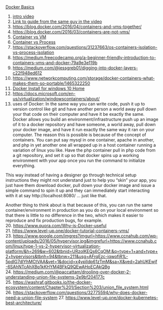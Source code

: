 [Docker Basics]()  
1. [intro video]()
2. [Link to guide from the same guy in the video](https://blog.docker.com/2016/03/containers-are-not-vms/)
3. https://blog.docker.com/2016/04/containers-and-vms-together/
4. https://blog.docker.com/2016/03/containers-are-not-vms/
5. [Container vs VM]()
6. [Container vs Process](https://sites.google.com/site/mytechnicalcollection/cloud-computing/docker/container-vs-process)
7. https://stackoverflow.com/questions/31237663/os-containers-isolation-vs-process-isolation
8. https://medium.freecodecamp.org/a-beginner-friendly-introduction-to-containers-vms-and-docker-79a9e3e119b
9. https://medium.com/@jessgreb01/digging-into-docker-layers-c22f948ed612
10. https://www.networkcomputing.com/storage/docker-containers-what-makes-them-so-portable/1465322250
11. [Docker Install for windows 10 Home](https://docs.docker.com/toolbox/overview/)
12. https://docs.microsoft.com/en-us/virtualization/windowscontainers/about/
13. uses of Docker:
  In the same way you can write code, push it up to version control like git and have another person a world away pull down your that code on their computer and have it be exactly the same. Docker allows you build an environment/infrastructure push up an image of it to a docker repository and have someone, a world away, pull down your docker image, and have it run exactly the same way it ran on your computer.
  The reason this is possible is because of the concept of containers. You can put say mysql in one container, apache in another, and php in yet another one all wrapped up in a host container running a variation of linux you like. Have the php container pull in php code from a git repository, and set it up so that docker spins up a working environment with your app once you run the command to initialize everything.

This way instead of having a designer go through technical setup instructions they might not understand just to help you “skin” your app, you just have them download docker, pull down your docker image and issue a simple command to spin it up and they can immediately start interacting with it at say http://localhost:8080/ … just like that.  

Another thing to think about is that because of this, you can run the same container/environment in production as you do on your local environment so that there is little to no difference in the two, which makes it easier to reproduce and fix production bugs, for example.  
20. https://www.quora.com/Why-is-Docker-useful  
21. https://www.level-up.one/docker-tutorial-containers-vms/  
23. https://www.google.com/imgres?imgurl=https://www.ccnahub.com/wp-content/uploads/2016/05/hypervisor.jpg&imgrefurl=https://www.ccnahub.com/linux/type-1-vs-2-hypervisor-virtualization-platform/&h=269&w=602&tbnid=URzolKEQs6CqOM:&q=type+1+and+type+2+hypervisors&tbnh=94&tbnw=211&usg=AFrqEzc-iqwofiR1L-5pdlG7dlYhMCtVAA&vet=1&docid=x4ypIldp61zTmM&sa=X&ved=2ahUKEwjf-6SAhNTcAhXBp1kKHYM4BFkQ9QEwAHoECAkQBg  
24. https://medium.com/@paccattam/drooling-over-docker-2-understanding-union-file-systems-2e9bf204177c  
25. https://washraf.gitbooks.io/the-docker-ecosystem/content/Chapter%201/Section%203/union_file_system.html  
26. https://stackoverflow.com/questions/32775594/why-does-docker-need-a-union-file-system
27. https://www.level-up.one/docker-kubernetes-best-architecture/
